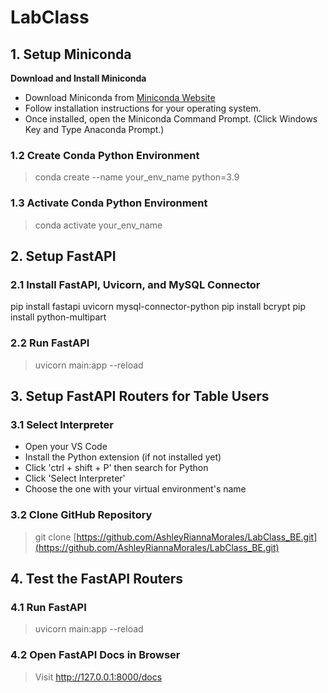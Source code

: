 # LabClass

## 1. Setup Miniconda
**Download and Install Miniconda**
- Download Miniconda from [Miniconda Website](https://docs.anaconda.com/free/miniconda/)
- Follow installation instructions for your operating system.
- Once installed, open the Miniconda Command Prompt. (Click Windows Key and Type Anaconda Prompt.)
### 1.2 Create Conda Python Environment
> conda create --name your_env_name python=3.9
### 1.3 Activate Conda Python Environment
> conda activate your_env_name
## 2. Setup FastAPI
### 2.1 Install FastAPI, Uvicorn, and MySQL Connector
pip install fastapi uvicorn mysql-connector-python
pip install bcrypt
pip install python-multipart
### 2.2 Run FastAPI
> uvicorn main:app --reload
## 3. Setup FastAPI Routers for Table Users
### 3.1 Select Interpreter
- Open your VS Code
- Install the Python extension (if not installed yet)
- Click 'ctrl + shift + P' then search for Python
- Click 'Select Interpreter'
- Choose the one with your virtual environment's name
### 3.2 Clone GitHub Repository
> git clone [https://github.com/AshleyRiannaMorales/LabClass_BE.git](https://github.com/AshleyRiannaMorales/LabClass_BE.git)
## 4. Test the FastAPI Routers
### 4.1 Run FastAPI
> uvicorn main:app --reload
### 4.2 Open FastAPI Docs in Browser
> Visit http://127.0.0.1:8000/docs
  
 
